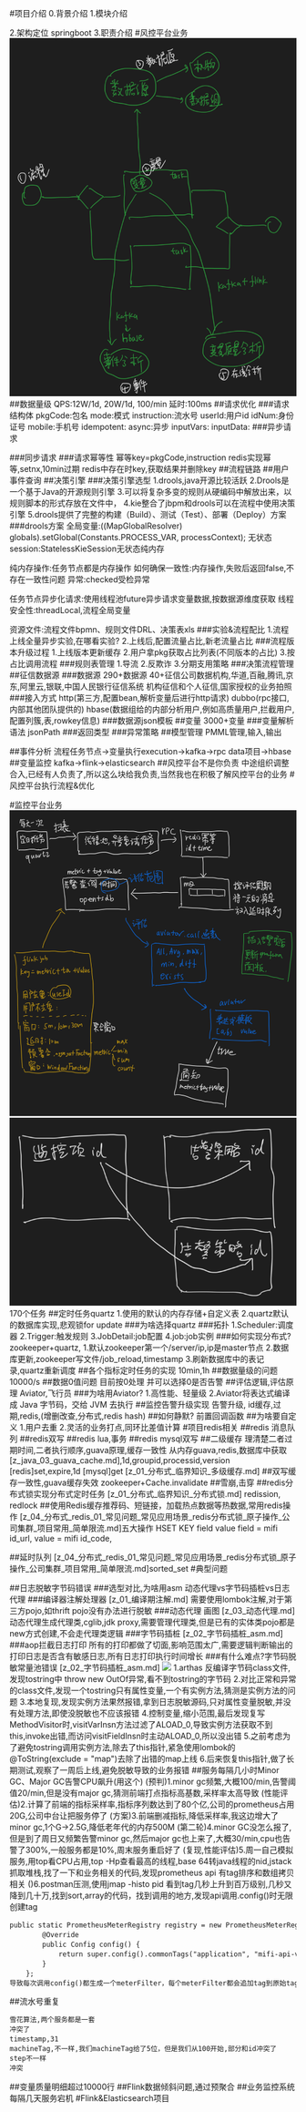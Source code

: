 #项目介绍
0.背景介绍
1.模块介绍

2.架构定位
springboot
3.职责介绍
#风控平台业务
![](.z_project_项目_xm金融_02_风控平台_images/df11ce7e.png)
##数据量级
QPS:12W/1d, 20W/1d, 100/min
延时:100ms
##请求优化
###请求结构体
pkgCode:包名
mode:模式
instruction:流水号
userId:用户id
idNum:身份证号
mobile:手机号
idempotent:
async:异步
inputVars:
inputData:
###异步请求

###同步请求
###请求幂等性
幂等key=pkgCode,instruction
redis实现幂等,setnx,10min过期
redis中存在时key,获取结果并删除key
##流程链路
##用户事件查询
##决策引擎
###决策引擎选型
1.drools,java开源比较活跃
2.Drools是一个基于Java的开源规则引擎
3.可以将复杂多变的规则从硬编码中解放出来，以规则脚本的形式存放在文件中，
4.kie整合了jbpm和drools可以在流程中使用决策引擎
5.drools提供了完整的构建（Build）、测试（Test）、部署（Deploy）方案
[](https://stackoverflow.com/questions/9736143/drools-vs-jbpm-differences-pros-and-cons)
[](https://developer.aliyun.com/article/312752)
###drools方案
全局变量:((MapGlobalResolver) globals).setGlobal(Constants.PROCESS_VAR, processContext);
[](https://einverne.github.io/post/2019/03/drools-syntax.html#fact-%E5%AF%B9%E8%B1%A1)
无状态session:StatelessKieSession无状态纯内存

纯内存操作:任务节点都是内存操作
如何确保一致性:内存操作,失败后返回false,不存在一致性问题
异常:checked受检异常

任务节点异步化请求:使用线程池future异步请求变量数据,按数据源维度获取
线程安全性:threadLocal,流程全局变量

资源文件:流程文件bpmn、规则文件DRL、决策表xls
###实验&流程配比
1.流程上线全量异步实验,在哪看实验?
2.上线后,配置流量占比,新老流量占比
###流程版本升级过程
1.上线版本更新缓存
2.用户拿pkg获取占比列表(不同版本的占比)
3.按占比调用流程
###规则表管理
1.导流
2.反欺诈
3.分期支用策略
###决策流程管理
##征信数据源
###数据源
290+数据源
40+征信公司数据机构,华道,百融,腾讯,京东,阿里云,银联,中国人民银行征信系统
[](https://zhuanlan.zhihu.com/p/37541188)
机构征信和个人征信,国家授权的业务拍照
###接入方式
http(第三方,配置bean,解析变量后进行http请求)
dubbo(rpc接口,内部其他团队提供的)
hbase(数据组给的内部分析用户,例如高质量用户,拦截用户,配置列簇,表,rowkey信息)
###数据源json模板
##变量
3000+变量
###变量解析语法 
jsonPath
###返回类型
###异常策略
##模型管理
PMML管理,输入,输出

##事件分析
流程任务节点->变量执行execution->kafka->rpc data项目->hbase
##变量监控
kafka->flink->elasticsearch
##风控平台不是你负责
中途组织调整合入,已经有人负责了,所以这么块给我负责,当然我也在积极了解风控平台的业务
#风控平台执行流程&优化

#监控平台业务
![](.z_project_项目_xm金融_02_风控平台_images/308cf59f.png)
![](.z_project_项目_xm金融_02_风控平台_images/aed99cb4.png)
170个任务
##定时任务quartz
1.使用的默认的内存存储+自定义表
2.quartz默认的数据库实现,悲观锁for update
###为啥选择quartz
###拓扑
1.Scheduler:调度器
2.Trigger:触发规则
3.JobDetail:job配置
4.job:job实例
###如何实现分布式?
zookeeper+quartz,
1.默认zookeeper第一个/server/ip,ip是master节点
2.数据库更新,zookeeper写文件/job_reload,timestamp
3.刷新数据库中的表记录,quartz重新调度
##各个指标定时任务的实现
10min,1h
##数据量级的问题
10000/s
##数据0值问题
目前按0处理
并可以选择0是否告警
##评估逻辑,评估原理
Aviator,飞行员
###为啥用Aviator?
1.高性能、轻量级
2.Aviator将表达式编译成 Java 字节码，交给 JVM 去执行
##监控告警升级实现
告警升级,
id缓存,过期,redis,(增删改查,分布式,redis hash)
##如何静默?
前置回调函数
##为啥要自定义
1.用户去重
2.灵活的业务打点,同环比差值计算
#项目redis相关
##redis 消息队列
##redis双写
##redis lua,事务
##redis mysql双写
##二级缓存
理清楚二者过期时间,二者执行顺序,guava原理,缓存一致性
从内存guava,redis,数据库中获取
[z_java_03_guava_cache.md],1d,groupid,processid,version
[redis]set,expire,1d
[mysql]get
[z_01_分布式_临界知识_多级缓存.md]
##双写缓存一致性,guava缓存失效
zookeeper+Cache.invalidate
##雪崩,击穿
[](z_java_03_guava_cache.md)
##redis分布式锁实现分布式定时任务
[z_01_分布式_临界知识_分布式锁.md]
redission, redlock
##使用Redis缓存推荐码、短链接，加载热点数据等热数据,常用redis操作
[z_04_分布式_redis_01_常见问题_常见应用场景_redis分布式锁_原子操作_公司集群_项目常用_简单限流.md]五大操作
HSET KEY field value
field = mifi id_url,
value = mifi id_code,



##延时队列
[z_04_分布式_redis_01_常见问题_常见应用场景_redis分布式锁_原子操作_公司集群_项目常用_简单限流.md]sorted_set
#典型问题

##日志脱敏字节码错误
###选型对比,为啥用asm
动态代理vs字节码插桩vs日志代理
###编译器注解处理器
[z_01_编译期注解.md]
需要使用lombok注解,对于第三方pojo,如thrift pojo没有办法进行脱敏
###动态代理
画图
[z_03_动态代理.md]
动态代理生成代理类,cglib,jdk proxy,需要管理代理类,但是已有的实体类pojo都是new方式创建,不会走代理类逻辑
###字节码插桩
[z_02_字节码插桩_asm.md]
###aop拦截日志打印
所有的打印都做了切面,影响范围太广,需要逻辑判断输出的打印日志是否含有敏感日志,所有日志打印执行时间增长
###有什么难点?字节码脱敏常量池错误
[z_02_字节码插桩_asm.md]
![](.z_02_字节码插桩_asm_images/4d561234.png)
1.arthas 反编译字节码class文件,发现tostring中 throw new OutOf异常,看不到tostring的字节码
2.对比正常和异常的class文件,发现一个tostring只有属性变量,一个有实例方法,猜测是实例方法的问题
3.本地复现,发现实例方法果然报错,拿到日志脱敏源码,只对属性变量脱敏,并没有处理方法,即使没脱敏也不应该报错
4.控制变量,缩小范围,最后发现复写MethodVisitor时,visitVarInsn方法过滤了ALOAD_0,导致实例方法获取不到this,invoke出错,而访问visitFieldInsn时主动ALOAD_0,所以没出错
5.之前考虑为了避免tostring调用实例方法,除去了this指针,紧急使用lombok的@ToString(exclude = "map")去除了出错的map上线
6.后来恢复this指针,做了长期测试,观察了一周后上线,避免脱敏导致的业务报错
##服务每隔几小时Minor GC、Major GC告警CPU飙升(用这个)
(预判)1.minor gc频繁,大概100/min,告警阈值20/min,但是没有major gc,猜测前端打点指标高基数,采样率太高导致
(性能评估)2.计算了前端的指标采样率,指标序列数达到了80个亿,公司的prometheus占用20G,公司中台让把服务停了
(方案)3.前端删减指标,降低采样率,我这边增大了minor gc,1个G->2.5G,降低老年代的内存500M
(第二轮)4.minor GC没怎么报了,但是到了周日又频繁告警minor  gc,然后major gc也上来了,大概30/min,cpu也告警了300%,一般服务都是10%,周末服务重启好了
(复现,性能评估)5.周一自己模拟服务,用top看CPU占用,top -Hp查看最高的线程,base 64转java线程的nid,jstack抓取堆栈,找了一下和业务相关的代码,发现prometheus api 有tag排序和数组拷贝相关
()6.postman压测,使用jmap -histo pid 看到tag几秒上升到百万级别,几秒又降到几十万,找到sort,array的代码，找到调用的地方,发现api调用.config()时无限创建tag
```asp
public static PrometheusMeterRegistry registry = new PrometheusMeterRegistry(PrometheusConfig.DEFAULT) {
        @Override
        public Config config() {
            return super.config().commonTags("application", "mifi-api-v2");
        }
    };
导致每次调用config()都生成一个meterFilter，每个meterFilter都会追加tag到原始tag,然后进行排序(导致cpu暴涨原因)
```

##流水号重复
```asp
雪花算法,两个服务都是一套
冲突了
timestamp,31
machineTag,不一样,我们machineTag给了5位，但是我们从100开始,部分和id冲突了
step不一样
冲突
```
##变量质量明细超过10000行
##Flink数据倾斜问题,通过预聚合
##业务监控系统每隔几天服务宕机
#Flink&Elasticsearch项目
